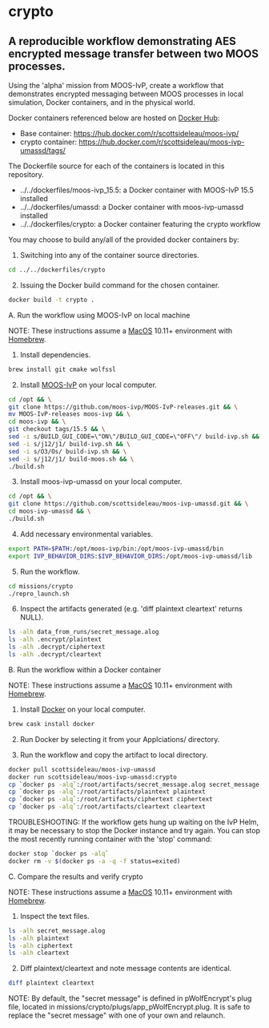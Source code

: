 # crypto
## A reproducible workflow demonstrating AES encrypted message transfer between two MOOS processes.

Using the 'alpha' mission from MOOS-IvP, create a workflow that demonstrates
encrypted messaging between MOOS processes  in local simulation, Docker 
containers, and in the physical world.

Docker containers referenced below are hosted on
[Docker Hub](https://hub.docker.com):

  * Base container: https://hub.docker.com/r/scottsideleau/moos-ivp/
  * crypto container: https://hub.docker.com/r/scottsideleau/moos-ivp-umassd/tags/

The Dockerfile source for each of the containers is located in this repository.

  * ../../dockerfiles/moos-ivp_15.5: a Docker container with MOOS-IvP 15.5 installed
  * ../../dockerfiles/umassd: a Docker container with moos-ivp-umassd installed
  * ../../dockerfiles/crypto: a Docker container featuring the crypto workflow

You may choose to build any/all of the provided docker containers by:

  1. Switching into any of the container source directories.

  ```bash
  cd ../../dockerfiles/crypto
  ```

  2. Issuing the Docker build command for the chosen container.

  ```bash
  docker build -t crypto .
  ```

A. Run the workflow using MOOS-IvP on local machine

  NOTE: These instructions assume a [MacOS](http://www.apple.com/macos/)
  10.11+ environment with [Homebrew](http://brew.sh/index.html).

  1. Install dependencies.

  ```bash
  brew install git cmake wolfssl
  ```

  2. Install [MOOS-IvP](http://moos-ivp.org) on your local computer.

  ```bash
  cd /opt && \
  git clone https://github.com/moos-ivp/MOOS-IvP-releases.git && \
  mv MOOS-IvP-releases moos-ivp && \
  cd moos-ivp && \
  git checkout tags/15.5 && \
  sed -i s/BUILD_GUI_CODE=\"ON\"/BUILD_GUI_CODE=\"OFF\"/ build-ivp.sh && \
  sed -i s/j12/j1/ build-ivp.sh && \
  sed -i s/O3/Os/ build-ivp.sh && \
  sed -i s/j12/j1/ build-moos.sh && \
  ./build.sh
  ```

  3. Install moos-ivp-umassd on your local computer.

  ```bash
  cd /opt && \
  git clone https://github.com/scottsideleau/moos-ivp-umassd.git && \
  cd moos-ivp-umassd && \
  ./build.sh
  ```

  4. Add necessary environmental variables.

  ```bash
  export PATH=$PATH:/opt/moos-ivp/bin:/opt/moos-ivp-umassd/bin
  export IVP_BEHAVIOR_DIRS:$IVP_BEHAVIOR_DIRS:/opt/moos-ivp-umassd/lib
  ```

  5. Run the workflow.

  ```bash
  cd missions/crypto
  ./repro_launch.sh
  ```

  6. Inspect the artifacts generated (e.g. 'diff plaintext cleartext' returns NULL).

  ```bash
  ls -alh data_from_runs/secret_message.alog
  ls -alh .encrypt/plaintext
  ls -alh .decrypt/ciphertext
  ls -alh .decrypt/cleartext
  ```

B. Run the workflow within a Docker container

  NOTE: These instructions assume a [MacOS](http://www.apple.com/macos/)
  10.11+ environment with [Homebrew](http://brew.sh/index.html).

  1. Install [Docker](https://www.docker.com) on your local computer.

  ```bash
  brew cask install docker
  ```

  2. Run Docker by selecting it from your Applciations/ directory.

  3. Run the workflow and copy the artifact to local directory.

  ```bash
  docker pull scottsideleau/moos-ivp-umassd
  docker run scottsideleau/moos-ivp-umassd:crypto
  cp `docker ps -alq`:/root/artifacts/secret_message.alog secret_message.alog
  cp `docker ps -alq`:/root/artifacts/plaintext plaintext
  cp `docker ps -alq`:/root/artifacts/ciphertext ciphertext
  cp `docker ps -alq`:/root/artifacts/cleartext cleartext
  ```
  TROUBLESHOOTING: If the workflow gets hung up waiting on the IvP Helm, it
  may be necessary to stop the Docker instance and try again.  You can stop the
  most recently running container with the 'stop' command:

  ```bash 
  docker stop `docker ps -alq`
  docker rm -v $(docker ps -a -q -f status=exited)
  ```

C. Compare the results and verify crypto

  NOTE: These instructions assume a [MacOS](http://www.apple.com/macos/)
  10.11+ environment with [Homebrew](http://brew.sh/index.html).

  1. Inspect the text files.

  ```bash
  ls -alh secret_message.alog
  ls -alh plaintext
  ls -alh ciphertext
  ls -alh cleartext
  ```

  2. Diff plaintext/cleartext and note message contents are identical.

  ```bash
  diff plaintext cleartext
  ```

  NOTE: By default, the "secret message" is defined in pWolfEncrypt's plug file,
  located in missions/crypto/plugs/app\_pWolfEncrypt.plug.  It is safe to replace 
  the "secret message" with one of your own and relaunch.

